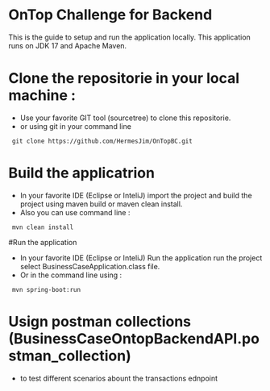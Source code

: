 # OnTop Challenge for Backend
This is the guide to setup and run the application locally.
This application runs on JDK 17 and Apache Maven. 

# Clone the repositorie in your local machine :
* Use your favorite GIT tool (sourcetree) to clone this repositorie.
* or using git in your command line
```
 git clone https://github.com/HermesJim/OnTopBC.git
```

# Build the applicatrion
* In your favorite IDE (Eclipse or InteliJ) import the project and build the project using maven build or maven clean install.
* Also you can use command line :
```
 mvn clean install
```

#Run the application
* In your favorite IDE (Eclipse or InteliJ) Run the application run the project select BusinessCaseApplication.class file.
* Or in the command line using :
```
 mvn spring-boot:run
```

# Usign postman collections (BusinessCaseOntopBackendAPI.postman_collection)
* to test different scenarios abount the transactions ednpoint 
